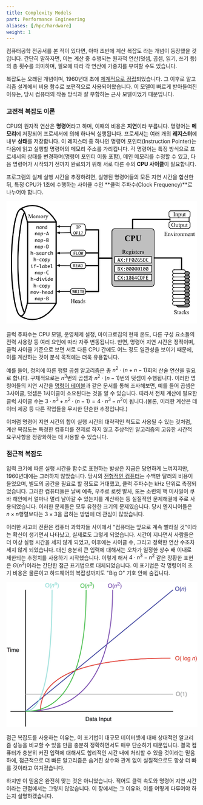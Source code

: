 ```yaml
---
title: Complexity Models
part: Performance Engineering
aliases: [/hpc/hardware]
weight: 1
---
```


컴퓨터공학 전공서를 본 적이 있다면, 아마 초반에 계산 복잡도 라는 개념이 등장했을 것입니다. 간단히 말하자면, 이는 계산 중 수행되는 원자적 연산(덧셈, 곱셈, 읽기, 쓰기 등)의 총 횟수를 의미하며, 필요에 따라 각 연산에 가중치를 부여할 수도 있습니다.

복잡도는 오래된 개념이며, 1960년대 초에 [체계적으로 정립](http://www.cs.albany.edu/~res/comp_complexity_ams_1965.pdf)되었습니다. 그 이후로 알고리즘 설계에서 비용 함수로 보편적으로 사용되어왔습니다. 이 모델이 빠르게 받아들여진 이유는, 당시 컴퓨터의 작동 방식과 잘 부합하는 근사 모델이었기 때문입니다.

### 고전적 복잡도 이론

CPU의 원자적 연산은 **명령어**라고 하며, 이때의 비용은 **지연**이라 부릅니다. 명령어는 **메모리**에 저장되어 프로세서에 의해 하나씩 실행됩니다. 프로세서는 여러 개의 **레지스터**에 내부 **상태**를 저장합니다. 이 레지스터 중 하나인 명령어 포인터(Instruction Pointer)는 다음에 읽고 실행할 명령어의 메모리 주소를 가리킵니다. 각 명령어는 특정 방식으로 프로세서의 상태를 변경하며(명령어 포인터 이동 포함), 메인 메모리를 수정할 수 있고, 다음 명령어가 시작되기 전까지 완료되기 위해 서로 다른 수의 **CPU 사이클**이 필요합니다.

프로그램의 실제 실행 시간을 추정하려면, 실행된 명령어들의 모든 지연 시간을 합산한 뒤, 특정 CPU가 1초에 수행하는 사이클 수인 **클럭 주파수(Clock Frequency)**로 나누어야 합니다.

![](img/cpu.png)

클럭 주파수는 CPU 모델, 운영체제 설정, 마이크로칩의 현재 온도, 다른 구성 요소들의 전력 사용량 등 여러 요인에 따라 자주 변동됩니다. 반면, 명령어 지연 시간은 정적이며, 클럭 사이클 기준으로 보면 서로 다른 CPU 간에도 어느 정도 일관성을 보이기 때문에, 이를 계산하는 것이 분석 목적에는 더욱 유용합니다.


예를 들어, 정의에 따른 행렬 곱셈 알고리즘은 총 $n^2 \cdot (n + n - 1)$회의 산술 연산을 필요로 합니다. 구체적으로는 $n^3$번의 곱셈과 $n^2 \cdot (n - 1)$번의 덧셈이 수행됩니다. 이러한 명령어들의 지연 시간을 [명령어 테이블](https://www.agner.org/optimize/instruction_tables.pdf)과 같은 문서를 통해 조사해보면, 예를 들어 곱셈은 3사이클, 덧셈은 1사이클이 소요된다는 것을 알 수 있습니다. 따라서 전체 계산에 필요한 클럭 사이클 수는 $3 \cdot n^3 + n^2 \cdot (n - 1) = 4 \cdot n^3 - n^2$이 됩니다.(물론, 이러한 계산은 데이터 제공 등 다른 작업들을 무시한 단순한 추정입니다.)

이처럼 명령어 지연 시간의 합이 실행 시간의 대략적인 척도로 사용될 수 있는 것처럼, 계산 복잡도는 특정한 컴퓨터를 전제로 하지 않고 추상적인 알고리즘의 고유한 시간적 요구사항을 정량화하는 데 사용할 수 있습니다.

### 점근적 복잡도

입력 크기에 따른 실행 시간을 함수로 표현하는 발상은 지금은 당연하게 느껴지지만, 1960년대에는 그러하지 않았습니다. 당시의 [전형적인 컴퓨터](https://en.wikipedia.org/wiki/CDC_1604)는 수백만 달러의 비용이 들었으며, 별도의 공간을 필요로 할 정도로 거대했고, 클럭 주파수는 kHz 단위로 측정되었습니다. 그러한 컴퓨터들은 날씨 예측, 우주로 로켓 발사, 또는 소련의 핵 미사일이 쿠바 해안에서 얼마나 멀리 날아갈 수 있는지를 계산하는 등 실질적인 문제해결에 주로 사용되었습니다. 이러한 문제들은 모두 유한한 크기의 문제였습니다. 당시 엔지니어들은 $n \times n$행렬보다는 $3 \times 3$을 곱하는 방법에 더 관심이 많았습니다.

이러한 사고의 전환은 컴퓨터 과학자들 사이에서 "컴퓨터는 앞으로 계속 빨라질 것"이라는 확신이 생기면서 나타났고, 실제로도 그렇게 되었습니다. 시간이 지나면서 사람들은 더 이상 실행 시간을 세지 않게 되었고, 이후에는 사이클 수, 그리고 정확한 연산 수조차 세지 않게 되었습니다. 대신 충분히 큰 입력에 대해서는 오차가 일정한 상수 배 이내로 제한되는 추정치를 사용하기 시작했습니다. 이렇게 해서 $4 \cdot n^3 - n^2$ 같은 장황한 표현은 $\Theta(n^3)$이라는 간단한 점근 표기법으로 대체되었습니다. 이 표기법은 각 명령어의 초기 비용은 물론이고 하드웨어의 복잡성까지도 "Big O" 기호 안에 숨깁니다.

![](img/complexity.jpg)

점근 복잡도를 사용하는 이유는, 이 표기법이 대규모 데이터셋에 대해 상대적인 알고리즘 성능을 비교할 수 있을 만큼 충분히 정확하면서도 매우 단순하기 때문입니다. 결국 컴퓨터가 충분히 커진 입력에 대해서도 합리적인 시간 내에 처리할 수 있을 것이라는 믿음 하에, 점근적으로 더 빠른 알고리즘은 숨겨진 상수와 관계 없이 실질적으로도 항상 더 빠를 것이라고 여겨졌습니다.

하지만 이 믿음은 완전히 맞는 것은 아니었습니다. 적어도 클럭 속도와 명령어 지연 시간이라는 관점에서는 그렇지 않았습니다. 이 장에서는 그 이유와, 이를 어떻게 다루어야 하는지 설명하겠습니다.
